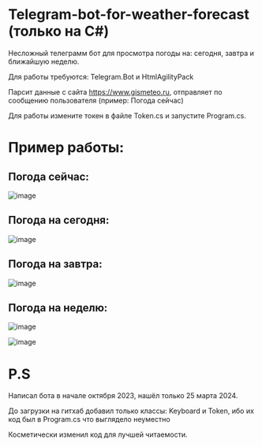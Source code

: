 # Telegram-bot-for-weather-forecast (только на C#)
Несложный телеграмм бот для просмотра погоды на: сегодня, завтра и ближайшую неделю. 

Для работы требуются: Telegram.Bot и HtmlAgilityPack

Парсит данные с сайта https://www.gismeteo.ru, отправляет по сообщению пользователя (пример: Погода сейчас)

Для работы измените токен в файле Token.cs и запустите Program.cs.

Пример работы:
=
Погода сейчас:
-
![image](https://github.com/Asikul1415/Telegram-bot-for-weather-forecast2/assets/83174848/8c856e32-c5e8-4237-affe-2b3a68cbbe4a)

Погода на сегодня:
-
![image](https://github.com/Asikul1415/Telegram-bot-for-weather-forecast2/assets/83174848/bbbcf660-1ed4-4fd5-8d81-48c4181beccc)

Погода на завтра:
-
![image](https://github.com/Asikul1415/Telegram-bot-for-weather-forecast2/assets/83174848/3c6b6e4b-3e35-4701-8267-95759dee47cf)

Погода на неделю:
-
![image](https://github.com/Asikul1415/Telegram-bot-for-weather-forecast2/assets/83174848/a205d5f3-9bef-416b-bfd1-5f694cf63f9e)

![image](https://github.com/Asikul1415/Telegram-bot-for-weather-forecast2/assets/83174848/795e7be6-373a-4f80-8a5e-28c92c42870e)

P.S
=
Написал бота в начале октября 2023, нашёл только 25 марта 2024.

До загрузки на гитхаб добавил только классы: Keyboard и Token, ибо их код был в Program.cs что выглядело неуместно

Косметически изменил код для лучшей читаемости.
